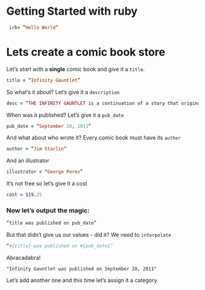 
# Getting Started with ruby

```ruby
 irb> “Hello World”
```

# Lets create a comic book store

Let’s *start* with a **single** comic book and give it a `title`.

```ruby
title = “Infinity Gauntlet”
```

So what’s it about? Let’s give it a `description`

```ruby
desc = “THE INFINITY GAUNTLET is a continuation of a story that originated in both the regular Silver Surfer series and the THANOS QUEST limited series. The gauntlet is perhaps the most powerful item in the Marvel Universe, as it bestows upon the wearer absolute control over time, space, power, the soul, the mind, and reality. Thanos obtains the gauntlet in order to finally win the hand of his love, Death, through the elimination of half the population of the entire universe. ”
```

When was it published? Let’s give it a `pub_date`

```ruby
pub_date = “September 28, 2011”
```

And what about who wrote it? Every comic book must have its `author`

```ruby
author = “Jim Starlin”
```

And an illustrator

```ruby
illustrator = “George Perez”
```

It’s not free so let’s give it a cost

```ruby
cost = $19.25
```

### Now let’s output the magic:

```ruby
“title was published on pub_date”
```

But that didn’t give us our values - did it? We need to `interpolate`

```ruby
“#{title} was published on #{pub_date}”
```

Abracadabra!

```
"Infinity Gauntlet was published on September 28, 2011"
```

Let’s add another one and this time let’s assign it a category.













